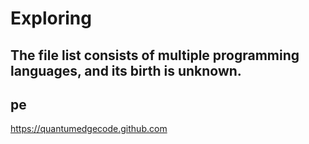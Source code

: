 # Exploring
The file list consists of multiple programming languages, and its birth is unknown.
---
pe
---
<span id="jump">https://quantumedgecode.github.com</span>
